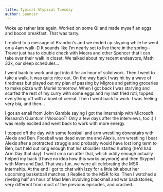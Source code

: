 ```yaml
---
title: Typical Atypical Tuesday
author: Spencer
---
```


Woke up rather late again. Worked on some QI and made myself an eggs and bacon breakfast. That was tasty.

I replied to a message of Brandon's and we ended up skyping while he went on a 4am walk :D It sounds like I'm nearly set to live there in the spring--Trevor just has to double check with Meera and other Spencer that I can take over their walk in closet. We talked about my recent endeavors, Math 33x, our sleep schedules...

I went back to work and got into it for an hour of solid work. Then I went to take a walk. It was quite nice out. On the way back I was hit by a wave of tiredness but played out my plan of passing by Migros and getting groceries to make pizza with Muriel tomorrow. When I got back I was starving and scarfed the rest of my curry with some eggs and my last fried roti, topped everything off with a bowl of cereal. Then I went back to work. I was feeling very bla, and then...

I got an email from John Gamble saying I got the internship with Microsoft Research Quantum!! WoooooT! Only a few days after the interviews, too :) I was really excited and went back to work with more energy.

I topped off the day with some foosball and arm wrestling downstairs with Alexis and Ben. Foosball was dead even me and Alexis, arm wrestling I beat Alexis after a protracted struggle and probably would have lost long term to Ben, but held out long enough that his shoulder started hurting (he'd had Arm Day that day). I went on a run after that, which oddly enough actually helped my back (I have no idea how this works anymore) and then Skyped with Mom and Dad. That was fun, we were all celebrating the MSR internship. At the end I got to chat with Izzy for a little bit about her upcoming basketball matches :) Replied to the MSR folks. Then I watched a riveting half an hour of Mad Men involving blackmail and war backstories, very different from most of the previous episodes, and crashed.
